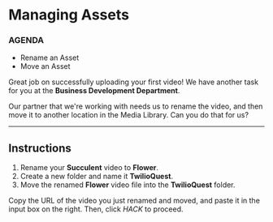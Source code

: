 # Managing Assets

<div class="aside">
<h3>AGENDA</h3>
<ul>
  <li>Rename an Asset</li>
  <li>Move an Asset</li>
</ul>
</div>

Great job on successfully uploading your first video! We have another task for you at the **Business Development Department**.

Our partner that we're working with needs us to rename the video, and then move it to another location in the Media Library. Can you do that for us?

********************

## Instructions
1. Rename your **Succulent** video to **Flower**.
2. Create a new folder and name it **TwilioQuest**.
3. Move the renamed **Flower** video file into the **TwilioQuest** folder.

Copy the URL of the video you just renamed and moved, and paste it in the input box on the right. Then, click _HACK_ to proceed.